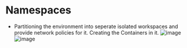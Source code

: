 # Namespaces
- Partitioning the environment into seperate isolated workspaces and provide network policies for it. Creating the Containers in it.
![image](https://github.com/user-attachments/assets/fc680c01-1fea-475f-b0d6-bb5f146937d1)
![image](https://github.com/user-attachments/assets/7d76fe38-f17e-413f-ad70-ee81c6a5411c)

